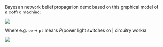 Bayesian network belief propagation demo based on this graphical model of a coffee machine:

![](coffee_machine_graphical_model.png)

Where e.g. `cw` &rarr; `pl` means $P(\text{power light switches on | circuitry works})$

![](dataset_desc.png)
